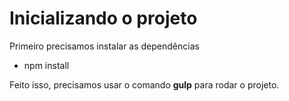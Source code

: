 # Inicializando o projeto

<p>Primeiro precisamos instalar as dependências</p>
<ul>
  <li>npm install</li>
</ul>

<p>Feito isso, precisamos usar o comando <strong>gulp</strong> para rodar o projeto.
